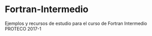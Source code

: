 # Fortran-Intermedio
Ejemplos y recursos de estudio para el curso de Fortran Intermedio PROTECO 2017-1
